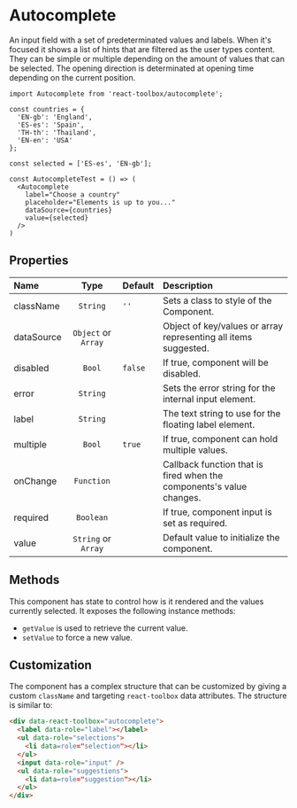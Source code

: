 # Autocomplete

An input field with a set of predeterminated values and labels. When it's focused it shows a list of hints that are filtered as the user types content. They can be simple or multiple depending on the amount of values that can be selected. The opening direction is determinated at opening time depending on the current position.

<!-- example -->
```
import Autocomplete from 'react-toolbox/autocomplete';

const countries = {
  'EN-gb': 'England',
  'ES-es': 'Spain',
  'TH-th': 'Thailand',
  'EN-en': 'USA'
};

const selected = ['ES-es', 'EN-gb'];

const AutocompleteTest = () => (
  <Autocomplete
    label="Choose a country"
    placeholder="Elements is up to you..."
    dataSource={countries}
    value={selected}
  />
)
```

## Properties

| Name              | Type          | Default         | Description|
|:-                 |:-:            | :-              |:-|
| className     | `String`      | `''`            | Sets a class to style of the Component.|
| dataSource    | `Object` or `Array`   |           | Object of key/values or array representing all items suggested.|
| disabled      | `Bool`        |  `false`         | If true, component will be disabled.|
| error         | `String`      |         | Sets the error string for the internal input element.|
| label         | `String`      |         | The text string to use for the floating label element.|
| multiple      | `Bool`        | `true`          | If true, component can hold multiple values.|
| onChange      | `Function`    |                 | Callback function that is fired when the components's value changes.|
| required      | `Boolean`     |                 | If true, component input is set as required.|
| value         | `String` or `Array`    |        | Default value to initialize the component.|

## Methods

This component has state to control how is it rendered and the values currently selected. It exposes the following instance methods:

- `getValue` is used to retrieve the current value.
- `setValue` to force a new value.

## Customization

The component has a complex structure that can be customized by giving a custom `className` and targeting `react-toolbox` data attributes. The structure is similar to:

```html
<div data-react-toolbox="autocomplete">
  <label data-role="label"></label>
  <ul data-role="selections">
    <li data=role="selection"></li>
  </ul>
  <input data-role="input" />
  <ul data-role="suggestions">
    <li data=role="suggestion"></li>
  </ul>
</div>
```

